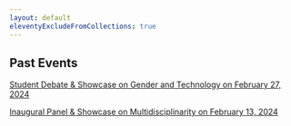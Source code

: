 ```yaml
---
layout: default
eleventyExcludeFromCollections: true
---
```


## Past Events

<p></p>

[Student Debate & Showcase on Gender and Technology on February 27, 2024](/genderandtech)

[Inaugural Panel & Showcase on Multidisciplinarity on February 13, 2024](/multidisciplinarycode)
